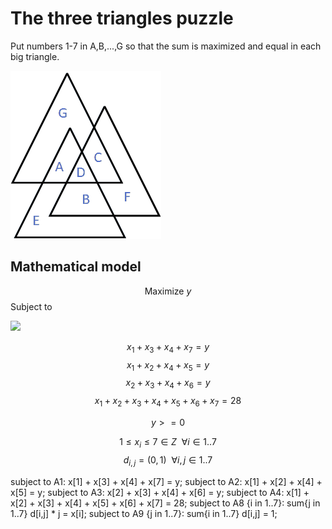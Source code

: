 # The three triangles puzzle
 Put numbers 1-7 in A,B,...,G so that the sum is maximized and equal in each big triangle.

![alt text](https://github.com/kjudom/Math_Puzzles/blob/main/Three_Triangles/3tri.png)



## Mathematical model
$$\mbox{Maximize  } y$$
Subject to

<img src="https://render.githubusercontent.com/render/math?math=x_1 + x_3 + x_4 + x_7 = y\\
x_1 + x_3 + x_4 + x_7 = y\\">


$$x_1 + x_3 + x_4 + x_7 = y$$
$$x_1 + x_2 + x_4 + x_5 = y$$
$$x_2 + x_3 + x_4 + x_6 = y$$
$$x_1 + x_2 + x_3 + x_4 + x_5 + x_6 + x_7 = 28$$


$$ y >= 0$$

$$1 \le x_i \le 7 \in Z \ \ \forall i \in 1..7$$
$$d_{i,j} = (0,1) \ \ \forall i,j \in 1..7$$


subject to A1: x[1] + x[3] + x[4] + x[7] = y;
subject to A2: x[1] + x[2] + x[4] + x[5] = y;
subject to A3: x[2] + x[3] + x[4] + x[6] = y;
subject to A4: x[1] + x[2] + x[3] + x[4] + x[5] + x[6] + x[7] = 28;
subject to A8 {i in 1..7}: sum{j in 1..7} d[i,j] * j = x[i]; 
subject to A9 {j in 1..7}: sum{i in 1..7} d[i,j] = 1; 